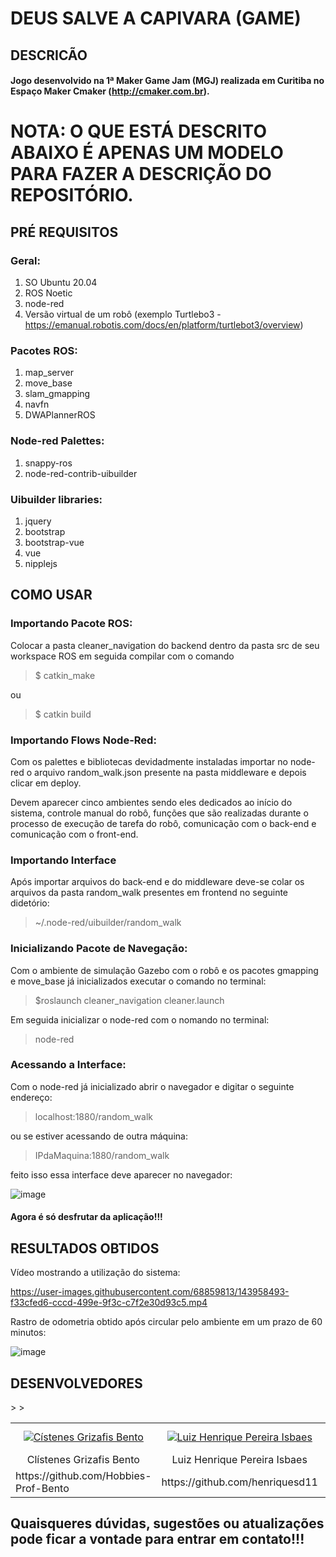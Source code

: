 # DEUS SALVE A CAPIVARA (GAME)

## DESCRICÃO
#### Jogo desenvolvido na 1ª Maker Game Jam (MGJ) realizada em Curitiba no Espaço Maker Cmaker (http://cmaker.com.br).

# NOTA: O QUE ESTÁ DESCRITO ABAIXO É APENAS UM MODELO PARA FAZER A DESCRIÇÃO DO REPOSITÓRIO.

## PRÉ REQUISITOS

### Geral:
1. SO Ubuntu 20.04
2. ROS Noetic
3. node-red
4. Versão virtual de um robô (exemplo Turtlebo3 - https://emanual.robotis.com/docs/en/platform/turtlebot3/overview)

### Pacotes ROS:
1. map_server
2. move_base
3. slam_gmapping
4. navfn
5. DWAPlannerROS

### Node-red Palettes:
1. snappy-ros
2. node-red-contrib-uibuilder

### Uibuilder libraries:
1. jquery
2. bootstrap
3. bootstrap-vue
4. vue
5. nipplejs

## COMO USAR

### Importando Pacote ROS:

Colocar a pasta cleaner_navigation do backend dentro da pasta src de seu workspace ROS em seguida compilar com o comando
> $ catkin_make

ou

> $ catkin build

### Importando Flows Node-Red:

Com os palettes e bibliotecas devidadmente instaladas importar no node-red o arquivo random_walk.json presente na pasta middleware e depois clicar em deploy.

Devem aparecer cinco ambientes sendo eles dedicados ao início do sistema, controle manual do robô, funções que são realizadas durante o processo de execução de tarefa do robô, comunicação com o back-end e comunicação com o front-end.

### Importando Interface

Após importar arquivos do back-end e do middleware deve-se colar os arquivos da pasta random_walk presentes em frontend no seguinte didetório:

> ~/.node-red/uibuilder/random_walk

### Inicializando Pacote de Navegação:

Com o ambiente de simulação Gazebo com o robô e os pacotes gmapping e move_base já inicializados executar o comando no terminal:

> $roslaunch cleaner_navigation cleaner.launch

Em seguida inicializar o node-red com o nomando no terminal:

> node-red

### Acessando a Interface:

Com o node-red já inicializado abrir o navegador e digitar o seguinte endereço:

> localhost:1880/random_walk

ou se estiver acessando de outra máquina:

> IPdaMaquina:1880/random_walk

feito isso essa interface deve aparecer no navegador:

![image](https://user-images.githubusercontent.com/68859813/143967118-5fb945d8-a44e-49a2-84a9-5de535b4b47f.png)

#### Agora é só desfrutar  da aplicação!!!

## RESULTADOS OBTIDOS

Vídeo mostrando a utilização do sistema:

https://user-images.githubusercontent.com/68859813/143958493-f33cfed6-cccd-499e-9f3c-c7f2e30d93c5.mp4


Rastro de odometria obtido após circular pelo ambiente em um prazo de 60 minutos:

![image](https://user-images.githubusercontent.com/68859813/143956850-c8667eb6-aff8-41f6-92f2-a0227ef21bd6.png)

## DESENVOLVEDORES

<table>
  <tr>
    <td align="center"><a href="https://www.linkedin.com/in/clistenes-bento-28430911b" target="_blank"><img src="https://user-images.githubusercontent.com/68859813/143960838-cdea45a4-ec09-4e60-8852-b3f1a75d9540.png" alt="Cístenes Grizafis Bento"></a></td>
        <td align="center"><a href="https://www.linkedin.com/in/luiz-henrique-784b79b3" target="_blank"><img src="https://user-images.githubusercontent.com/68859813/143962162-d2e80e1c-da14-419b-af98-34b4ba4ec49e.png" alt="Luiz Henrique Pereira Isbaes"></a></td>
        <td align="center"><a href="https://www.linkedin.com/in/bruna-pereira-228272147" target="_blank"><img src="https://user-images.githubusercontent.com/68859813/143962146-768bf845-1ba4-48b8-bc1a-febf9809070c.png" alt="Bruna Pereira das Neves"></a></td>
        <td align="center"><a href="https://www.linkedin.com/in/ozeias-thomaz-likedin/b"><img src="https://user-images.githubusercontent.com/68859813/143962174-3fcb2e5c-6daa-48c5-8c83-7ec157e52d8c.png" alt="Ozeias Mateus Santos Thomaz"></a></td>
        <td align="center"><img src="https://user-images.githubusercontent.com/68859813/143962189-6b4010ae-0352-4c83-83d6-30bd09c8f8c8.png" alt="Leonardo Pestilo dos Santos"></td>
        <td align="center"><img src="https://user-images.githubusercontent.com/68859813/143962204-9c5a389e-4b02-4b93-9bf3-97faaeb1b550.png" alt="Diego Murilo Sousa da Luz"></td>
    </tr>
    <tr>
        <td align="center">Clístenes Grizafis Bento</td>
        <td align="center">Luiz Henrique Pereira Isbaes</td>
        <td align="center">Bruna Pereira das Neves</td>>
        <td align="center">Ozeias Mateus Santos Thomaz</td>>
        <td align="center">Leonardo Pestilo dos Santos</td>
        <td align="center">Diego Murilo Sousa da Luz</td>
    </tr>
    <tr>
        <td>https://github.com/Hobbies-Prof-Bento</td>
        <td>https://github.com/henriquesd11</td>
        <td>https://github.com/Bruna-Pereira</td>
        <td>https://github.com//OzeiasThomaz</td>
        <td>https://github.com/LeozinhoSantos</td>
        <td>https://github.com/Diegomurilo19</td>
    </tr>   
</table>

## Quaisqueres dúvidas, sugestões ou atualizações pode ficar a vontade para entrar em contato!!!
